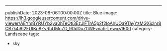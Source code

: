 ---
publishDate: 2023-08-06T00:00:00Z
title: Blue
image: https://lh3.googleusercontent.com/drive-viewer/AEYmBYRUYb2ya0hTeOti3EzJlFTrA5p2f2IoAhUOa9TayYzMGXiclnr8CB7k4i9I2FUIKu8ZvRhUMcZO_9DdDuZ0WFvnah-Lew=s1600
category: Landscape
tags:
  - sky

